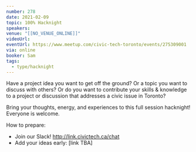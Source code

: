 ```yaml
---
number: 278
date: 2021-02-09
topic: 100% Hacknight
speakers:
venue: "[[NO_VENUE_ONLINE]]"
videoUrl: 
eventUrl: https://www.meetup.com/civic-tech-toronto/events/275309001
via: online
booker: Sam
tags:
  - type/hacknight
---
```


Have a project idea you want to get off the ground? Or a topic you want to discuss with others? Or do you want to contribute your skills & knowledge to a project or discussion that addresses a civic issue in Toronto?

Bring your thoughts, energy, and experiences to this full session hacknight! Everyone is welcome.

How to prepare:
- Join our Slack! http://link.civictech.ca/chat
- Add your ideas early: [link TBA]
